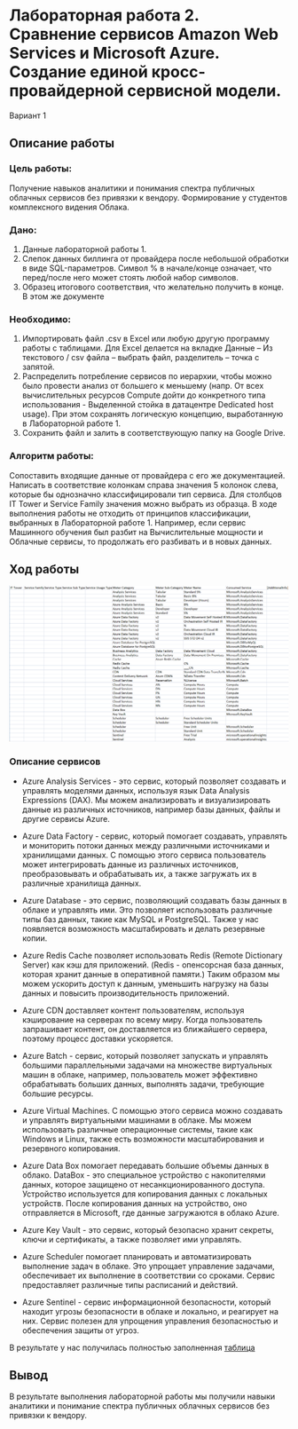 # Лабораторная работа 2. Сравнение сервисов Amazon Web Services и Microsoft Azure. Создание единой кросс-провайдерной сервисной модели.

Вариант 1

## Описание работы

### Цель работы:

Получение навыков аналитики и понимания спектра публичных облачных сервисов без привязки к вендору. Формирование у студентов комплексного видения Облака. 

### Дано:

1. Данные лабораторной работы 1.
2. Слепок данных биллинга от провайдера после небольшой обработки в виде SQL-параметров. Символ % в начале/конце означает, что перед/после него может стоять любой набор символов.
3. Образец итогового соответствия, что желательно получить в конце. В этом же документе  

### Необходимо:

1. Импортировать файл .csv в Excel или любую другую программу работы с таблицами. Для Excel делается на вкладке Данные – Из текстового / csv файла – выбрать файл, разделитель – точка с запятой.
2. Распределить потребление сервисов по иерархии, чтобы можно было провести анализ от большего к меньшему (напр. От всех вычислительных ресурсов Compute дойти до конкретного типа использования - Выделенной стойка в датацентре Dedicated host usage). При этом сохранять логическую концепцию, выработанную в Лабораторной работе 1.
3. Сохранить файл и залить в соответствующую папку на Google Drive.

### Алгоритм работы:

Сопоставить входящие данные от провайдера с его же документацией. Написать в соответствие колонкам справа значения 5 колонок слева, которые бы однозначно классифицировали тип сервиса. Для столбцов IT Tower и Service Family значения можно выбрать из образца. В ходе выполнения работы не отходить от принципов классификации, выбранных в Лабораторной работе 1. Например, если сервис Машинного обучения был разбит на Вычислительные мощности и Облачные сервисы, то продолжать его разбивать и в новых данных.



## Ход работы


![image](https://github.com/paltovkletku/babaiki_devops_clouds/blob/main/Clouds/Lab2/media/%D0%BD%D0%B0%D1%87%D0%B0%D0%BB%D0%BE.png)


### Описание сервисов

- Azure Analysis Services - это сервис, который позволяет создавать и управлять моделями данных, используя язык Data Analysis Expressions (DAX). Мы можем анализировать и визуализировать данные из различных источников, например базы данных, файлы и другие сервисы Azure.



- Azure Data Factory - сервис, который помогает создавать, управлять и мониторить потоки данных между различными источниками и хранилищами данных. С помощью этого сервиса пользователь может интегрировать данные из различных источников, преобразовывать и обрабатывать их, а также загружать их в различные хранилища данных.



- Azure Database - это сервис, позволяющий создавать базы данных в облаке и управлять ими. Это позволяет использовать различные типы баз данных, такие как MySQL и PostgreSQL. Также у нас появляется возможность масштабировать и делать резервные копии.



- Azure Redis Cache позволяет использовать Redis (Remote Dictionary Server) как кэш для приложений. (Redis - опенсорсная база данных, которая хранит данные в оперативной памяти.) Таким образом мы можем ускорить доступ к данным, уменьшить нагрузку на базы данных и повысить производительность приложений.



- Azure CDN доставляет контент пользователям, используя кэширование на серверах по всему миру. Когда пользователь запрашивает контент, он доставляется из ближайшего сервера, поэтому процесс доставки ускоряется.



- Azure Batch - сервис, который позволяет запускать и управлять большими параллельными задачами на множестве виртуальных машин в облаке, например, пользователь может эффективно обрабатывать больших данных, выполнять задачи, требующие большие ресурсы.



- Azure Virtual Machines. С помощью этого сервиса можно создавать и управлять виртуальными машинами в облаке. Мы можем использовать различные операционные системы, такие как Windows и Linux, также есть возможности масштабирования и резервного копирования.



- Azure Data Box помогает передавать большие объемы данных в облако. DataBox - это специальное устройство с накопителями данных, которое защищено от несанкционированного доступа. Устройство используется для копирования данных с локальных устройств. После копирования данных на устройство, оно отправляется в Microsoft, где данные загружаются в облако Azure.


- Azure Key Vault - это сервис, который безопасно хранит секреты, ключи и сертификаты, а также позволяет ими управлять.


- Azure Scheduler помогает планировать и автоматизировать выполнение задач в облаке. Это упрощает управление задачами, обеспечивает их выполнение в соответствии со сроками. Сервис предоставляет различные типы расписаний и действий.


- Azure Sentinel - сервис информационной безопасности, который находит угрозы безопасности в облаке и локально, и реагирует на них. Сервис полезен для упрощения управления безопасностью и обеспечения защиты от угроз.




В результате у нас получилась полностью заполненная [таблица](https://docs.google.com/spreadsheets/d/194KKOtGWwIgUhYU8fmLR3m28ggCNYdMv6IxVeHKXzgs/edit?usp=sharing)


## Вывод

В результате выполнения лабораторной работы мы получили навыки аналитики и понимание спектра публичных облачных сервисов без привязки к вендору.

